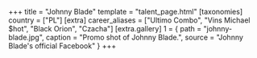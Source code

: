 +++
title = "Johnny Blade"
template = "talent_page.html"
[taxonomies]
country = ["PL"]
[extra]
career_aliases = ["Ultimo Combo", "Vins Michael $hot", "Black Orion", "Czacha"]
[extra.gallery]
1 = { path = "johnny-blade.jpg", caption = "Promo shot of Johnny Blade.", source = "Johnny Blade's official Facebook" }
+++

